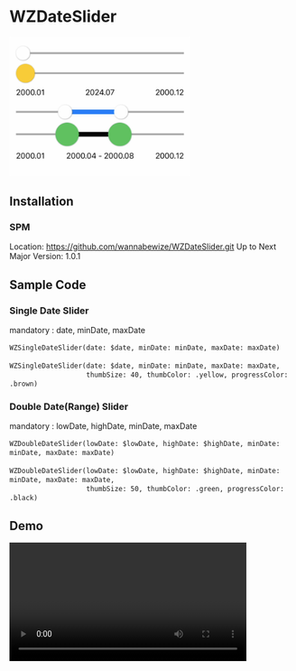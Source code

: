 # WZDateSlider

<img src="./Resources/demo_preview.png" width="320"/>

## Installation

### SPM
Location: https://github.com/wannabewize/WZDateSlider.git
Up to Next Major Version: 1.0.1

## Sample Code

### Single Date Slider

mandatory : date, minDate, maxDate

```
WZSingleDateSlider(date: $date, minDate: minDate, maxDate: maxDate)

WZSingleDateSlider(date: $date, minDate: minDate, maxDate: maxDate,
                   thumbSize: 40, thumbColor: .yellow, progressColor: .brown)
```


### Double Date(Range) Slider

mandatory : lowDate, highDate, minDate, maxDate

```
WZDoubleDateSlider(lowDate: $lowDate, highDate: $highDate, minDate: minDate, maxDate: maxDate)

WZDoubleDateSlider(lowDate: $lowDate, highDate: $highDate, minDate: minDate, maxDate: maxDate,
                   thumbSize: 50, thumbColor: .green, progressColor: .black)
```

## Demo

<video src="https://github.com/wannabewize/WZDateSlider/assets/817052/a4db75c5-e0bb-4fd3-ab70-2676849d828b" width="420"></video>
